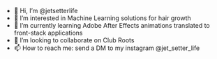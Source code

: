 - 👋 Hi, I’m @jetsetterlife
- 👀 I’m interested in Machine Learning solutions for hair growth
- 🌱 I’m currently learning Adobe After Effects animations translated to front-stack applications
- 💞️ I’m looking to collaborate on Club Roots
- 📫 How to reach me: send a DM to my instagram @jet_setter_life

<!---
jetsetterlife/jetsetterlife is a ✨ special ✨ repository because its `README.md` (this file) appears on your GitHub profile.
You can click the Preview link to take a look at your changes.
--->
